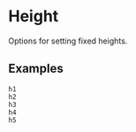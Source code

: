 # Height

Options for setting fixed heights.

## Examples

<div class="pa3 ba b--gray-300">
    <div class="row">
        <div class="col w-1/5">
            <div>
                <div class="h1 bg-gray bb b--blue"></div>
                <code class="mt1 clipboard">h1</code>
            </div>
        </div>
        <div class="col w-1/5">
            <div>
                <div class="h2 bg-gray bb b--blue"></div>
                <code class="mt1 clipboard">h2</code>
            </div>
        </div>
        <div class="col w-1/5">
            <div>
                <div class="h3 bg-gray bb b--blue"></div>
                <code class="mt1 clipboard">h3</code>
            </div>
        </div>
        <div class="col w-1/5">
            <div>
                <div class="h4 bg-gray bb b--blue"></div>
                <code class="mt1 clipboard">h4</code>
            </div>
        </div>
        <div class="col w-1/5">
            <div>
                <div class="h5 bg-gray bb b--blue"></div>
                <code class="mt1 clipboard">h5</code>
            </div>
        </div>
    </div>
</div>